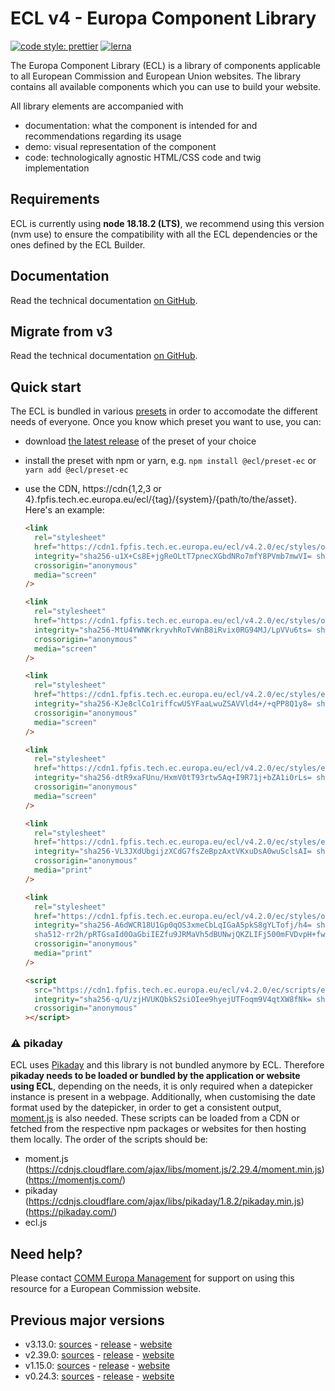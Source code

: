 # ECL v4 - Europa Component Library

[![code style: prettier](https://img.shields.io/badge/code_style-prettier-ff69b4.svg?style=flat-square)](https://github.com/prettier/prettier)
[![lerna](https://img.shields.io/badge/maintained%20with-lerna-cc00ff.svg)](https://lernajs.io/)

The Europa Component Library (ECL) is a library of components applicable to all European Commission and European Union websites. The library contains all available components which you can use to build your website.

All library elements are accompanied with

- documentation: what the component is intended for and recommendations regarding its usage
- demo: visual representation of the component
- code: technologically agnostic HTML/CSS code and twig implementation

## Requirements

ECL is currently using **node 18.18.2 (LTS)**, we recommend using this version (nvm use) to ensure the compatibility with all the ECL dependencies or the ones defined by the ECL Builder.

## Documentation

Read the technical documentation [on GitHub](docs/README.md).

## Migrate from v3

Read the technical documentation [on GitHub](docs/Migrating-v4.md).

## Quick start

The ECL is bundled in various [presets](docs/presets.md) in order to accomodate the different needs of everyone. Once you know which preset you want to use, you can:

- download [the latest release](https://github.com/ec-europa/europa-component-library/releases/latest) of the preset of your choice
- install the preset with npm or yarn, e.g. `npm install @ecl/preset-ec` or `yarn add @ecl/preset-ec`
- use the CDN, https://cdn{1,2,3 or 4}.fpfis.tech.ec.europa.eu/ecl/{tag}/{system}/{path/to/the/asset}. Here's an example:

  ```html
  <link
    rel="stylesheet"
    href="https://cdn1.fpfis.tech.ec.europa.eu/ecl/v4.2.0/ec/styles/optional/ecl-ec-default.css"
    integrity="sha256-u1X+Cs8E+jgReOLtT7pnecXGbdNRo7mfY8PVmb7mwVI= sha384-ByPjGFURcmfRjEeAQTPWEsivJO/h4SX3L6ccVxvht7SvcE/Uk+HllEs31n4x/AKh sha512-c2pWlEer19xHWm+NyMHkrZkL+hc/eJD0DAWCfK2rULHs0spp3SZOysjGzGj2Rn2quL/6Y+C4EiMahJiloh+MzA=="
    crossorigin="anonymous"
    media="screen"
  />
  ```

  ```html
  <link
    rel="stylesheet"
    href="https://cdn1.fpfis.tech.ec.europa.eu/ecl/v4.2.0/ec/styles/optional/ecl-reset.css"
    integrity="sha256-MtU4YWNKrkryvhRoTvWnB8iRvix0RG94MJ/LpVVu6ts= sha384-OseKGGG5NkG8+rIQtuyzsGJJvhIubCxGfQRNlnk4WDha+QvGYnRSEa6IrWcIs1i+ sha512-Gw6YB2SCq1SI6t1NQ1vwN0EY65b/7KSlifJw6W2okcQpRuxqZcFh4MfOI8cNFmk8Cj9E0ac4fg9WwJIkhgafcw=="
    crossorigin="anonymous"
    media="screen"
  />
  ```

  ```html
  <link
    rel="stylesheet"
    href="https://cdn1.fpfis.tech.ec.europa.eu/ecl/v4.2.0/ec/styles/ecl-ec.css"
    integrity="sha256-KJe8clCo1riffcwU5YFaaLwuZSAVVld4+/+qPP8Q1y8= sha384-lvWvzGzcy6FJARc1hjs7OgJlR/la6yrwgOQgbnGdEy25tYSwXPt0w0YE2I1Iv9gT sha512-Nu0K+0b+BDjLRIVM/FMcyNx0nzqcYVIEdpr7qDJkMIoruCUZrzMoG2iwz7ble5oj9p75bRX8fJvzmZhI8xNgxg=="
    crossorigin="anonymous"
    media="screen"
  />
  ```

  ```html
  <link
    rel="stylesheet"
    href="https://cdn1.fpfis.tech.ec.europa.eu/ecl/v4.2.0/ec/styles/ecl-ec-utilities.css"
    integrity="sha256-dtR9xaFUnu/HxmV0tT93rtw5Aq+I9R71j+bZA1i0rLs= sha384-G2m9s3ujuog/b9XVwHLHhjHRGvd9D+f6hVO8EqnQGLxfHaRGYlGR56I8vUbikKEo sha512-g/AYu0TuDIcantyONPRiLl5AynVJTY4Gyw+8NtWBEbSk1zd/qfq0CsmGPqP+pIRyzeaaMb6DqqDVbSCYTeBfuQ=="
    crossorigin="anonymous"
    media="screen"
  />
  ```

  ```html
  <link
    rel="stylesheet"
    href="https://cdn1.fpfis.tech.ec.europa.eu/ecl/v4.2.0/ec/styles/ecl-ec-print.css"
    integrity="sha256-VL3JXdUbgijzXCdG7fsZeBpzAxtVKxuDsA0wuSclsAI= sha384-We1cVUNcgu/WxVW6gcvwGxWg+Txqq3d1ihu9UtZTElmoIrKwVxlbIN2j67FvG16F sha512-W0fxcSvmRQugP9jjWRIdmXLzZSriIuGhDAawWsqjgXd6kbDKVSXHu2fLp1XXJ8SpjTY77oljFpqivXhm47gCrw=="
    crossorigin="anonymous"
    media="print"
  />
  ```

  ```html
  <link
    rel="stylesheet"
    href="https://cdn1.fpfis.tech.ec.europa.eu/ecl/v4.2.0/ec/styles/optional/ecl-ec-default-print.css"
    integrity="sha256-A6dWCR18U1Gp0qOS3xmeCbLqIGaA5pkS8gYLTofj/h4= sha384-jbRER/qF+21q8NrrDv8dzM+Cth4eujp7z28kJbZbpei+2SK3asG9gNrZH2VrewsA
    sha512-rr2h/pRTGsaId0OaGbiIEZfu9JRMaVh5dBUNwjQKZLIFj500mFVDvpH+fwLETmdqQ3ftU194o/2/e8tuQ2PHBg=="
    crossorigin="anonymous"
    media="print"
  />
  ```

  ```html
  <script
    src="https://cdn1.fpfis.tech.ec.europa.eu/ecl/v4.2.0/ec/scripts/ecl-ec.js"
    integrity="sha256-q/U/zjHVUKQbkS2siOIee9hyejUTFoqm9V4qtXW8fNk= sha384-3TIoVoxb+LM9FHuNc9kYUX7oWFSDCb3Ge2LIdNFNbeviZX+qoBNZHAU31P3OcbdK sha512-tee8a4AdTFrDg4SmWOl2FMgi6htiERis4xYJrT6c7H3mOJa97jmLo6QT6CormPHNGV8o2YoGR8VjBeyBnOEiCQ=="
    crossorigin="anonymous"
  ></script>
  ```

### :warning: pikaday

ECL uses [Pikaday](https://github.com/Pikaday/Pikaday) and this library is not bundled anymore by ECL.
Therefore **pikaday needs to be loaded or bundled by the application or website using ECL**, depending on the needs, it is only required when a datepicker instance is present in a webpage.
Additionally, when customising the date format used by the datepicker, in order to get a consistent output, [moment.js](https://momentjs.com/) is also needed.
These scripts can be loaded from a CDN or fetched from the respective npm packages or websites for then hosting them locally.
The order of the scripts should be:

- moment.js (https://cdnjs.cloudflare.com/ajax/libs/moment.js/2.29.4/moment.min.js) (https://momentjs.com/)
- pikaday (https://cdnjs.cloudflare.com/ajax/libs/pikaday/1.8.2/pikaday.min.js) (https://pikaday.com/)
- ecl.js

## Need help?

Please contact [COMM Europa Management](mailto:Europamanagement@ec.europa.eu) for support on using this resource for a European Commission website.

## Previous major versions

- v3.13.0: [sources](https://github.com/ec-europa/europa-component-library/tree/v3) - [release](https://github.com/ec-europa/europa-component-library/releases/tag/v3.13.0) - [website](https://ec.europa.eu/component-library/v3.13.0/)
- v2.39.0: [sources](https://github.com/ec-europa/europa-component-library/tree/v2) - [release](https://github.com/ec-europa/europa-component-library/releases/tag/v2.39.0) - [website](https://ec.europa.eu/component-library/v2.39.0/)
- v1.15.0: [sources](https://github.com/ec-europa/europa-component-library/tree/v1) - [release](https://github.com/ec-europa/europa-component-library/releases/tag/v1.15.0) - [website](https://ec.europa.eu/component-library/v1.15.0/)
- v0.24.3: [sources](https://github.com/ec-europa/europa-component-library/tree/v0) - [release](https://github.com/ec-europa/europa-component-library/releases/tag/v0.24.3) - [website](https://ec.europa.eu/component-library/v0.24.3/)
